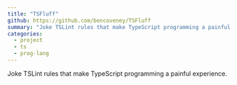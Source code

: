 ```yaml
---
title: "TSFluff"
github: https://github.com/bencoveney/TSFluff
summary: "Joke TSLint rules that make TypeScript programming a painful experience."
categories:
  - project
  - ts
  - prog-lang
---
```


Joke TSLint rules that make TypeScript programming a painful experience.

